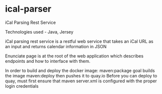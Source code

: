 # ical-parser
iCal Parsing Rest Service

Technologies used - Java, Jersey

iCal parsing rest service is a restful web service that takes an iCal URL as an input and returns calendar information in JSON

Enunciate page is at the root of the web application which describes endpoints and how to interface with them.

In order to build and deploy the docker image:
    maven:package goal builds the image
    maven:deploy then pushes it to quay.io
    Before you can deploy to quay, must first ensure that maven server.xml is configured with the proper login credentials
